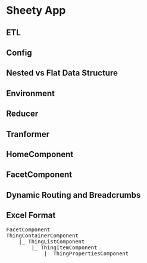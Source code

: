 # Sheety App

## ETL

## Config

## Nested vs Flat Data Structure

## Environment

## Reducer

## Tranformer

## HomeComponent

## FacetComponent

## Dynamic Routing and Breadcrumbs

## Excel Format

<pre>
FacetComponent
ThingContainerComponent
    |_ ThingListComponent
        |_ ThingItemComponent
            |_ ThingPropertiesComponent
</pre>